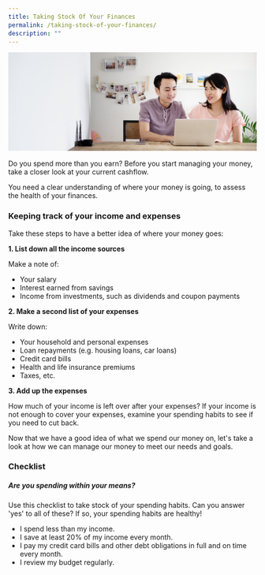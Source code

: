 ```yaml
---
title: Taking Stock Of Your Finances
permalink: /taking-stock-of-your-finances/
description: ""
---
```

![](/images/Are%20You%20Planning%20Your%20Finances/planning%20your%20finances.jfif)

Do you spend more than you earn? Before you start managing your money, take a closer look at your current cashflow.

You need a clear understanding of where your money is going, to assess the health of your finances.

### Keeping track of your income and expenses
Take these steps to have a better idea of where your money goes:

**1. List down all the income sources**

Make a note of:

*   Your salary
*   Interest earned from savings
*   Income from investments, such as dividends and coupon payments

**2. Make a second list of your expenses**

Write down:

*   Your household and personal expenses
*   Loan repayments (e.g. housing loans, car loans)
*   Credit card bills
*   Health and life insurance premiums
*   Taxes, etc.

**3. Add up the expenses**

How much of your income is left over after your expenses? If your income is not enough to cover your expenses, examine your spending habits to see if you need to cut back.

Now that we have a good idea of what we spend our money on, let's take a look at how we can manage our money to meet our needs and goals.

### Checklist

##### Are you spending within your means?

Use this checklist to take stock of your spending habits. Can you answer 'yes' to all of these? If so, your spending habits are healthy!

*   I spend less than my income.
*   I save at least 20% of my income every month.
*   I pay my credit card bills and other debt obligations in full and on time every month.
*   I review my budget regularly.